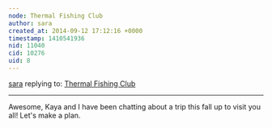 ```yaml
---
node: Thermal Fishing Club
author: sara
created_at: 2014-09-12 17:12:16 +0000
timestamp: 1410541936
nid: 11040
cid: 10276
uid: 8
---
```




[sara](../profile/sara) replying to: [Thermal Fishing Club](../notes/liz/08-12-2014/thermal-fishing-club)

----
Awesome, Kaya and I have been chatting about a trip this fall up to visit you all! Let's make a plan.